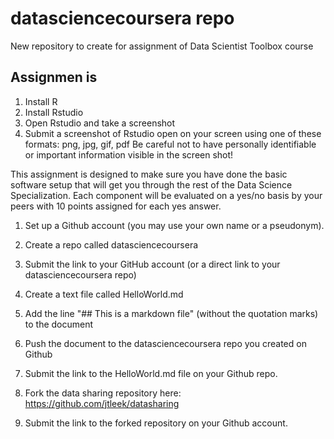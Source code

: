datasciencecoursera repo
========================

New repository to create for assignment of Data Scientist Toolbox course

Assignmen is 
-------------

1. Install R 
2. Install Rstudio
3. Open Rstudio and take a screenshot
4. Submit a screenshot of Rstudio open on your screen using one of these formats: png, jpg, gif, pdf
Be careful not to have personally identifiable or important information visible in the screen shot!


This assignment is designed to make sure you have done the basic software setup that will get you through the rest of the Data Science Specialization. Each component will be evaluated on a yes/no basis by your peers with 10 points assigned for each yes answer. 

1. Set up a Github account (you may use your own name or a pseudonym).
2. Create a repo called datasciencecoursera
3. Submit the link to your GitHub account (or a direct link to your datasciencecoursera repo)

1. Create a text file called HelloWorld.md
2. Add the line "## This is a markdown file" (without the quotation marks) to the document
3. Push the document to the datasciencecoursera repo you created on Github
4. Submit the link to the HelloWorld.md file on your Github repo. 

1. Fork the data sharing repository here: https://github.com/jtleek/datasharing
2. Submit the link to the forked repository on your Github account. 

